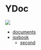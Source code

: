 # YDoc
![](style/images/logo.png)

* [documents](/documents/index.html)
* [jsxbook](/jsxbook/index.html)
  * [second](/jsxbook/index.html)